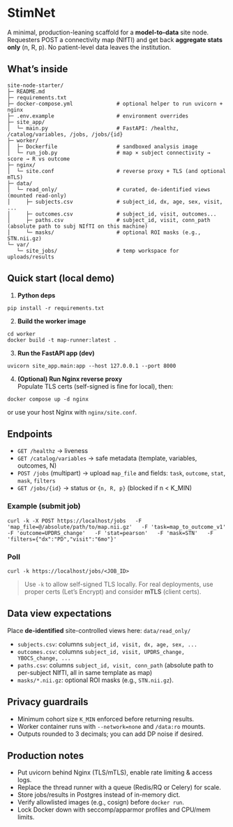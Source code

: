 # StimNet
A minimal, production-leaning scaffold for a **model-to-data** site node. Requesters POST a connectivity map (NIfTI) and get back **aggregate stats only** (n, R, p). No patient-level data leaves the institution.

## What’s inside
```
site-node-starter/
├─ README.md
├─ requirements.txt
├─ docker-compose.yml              # optional helper to run uvicorn + nginx
├─ .env.example                    # environment overrides
├─ site_app/
│  └─ main.py                      # FastAPI: /healthz, /catalog/variables, /jobs, /jobs/{id}
├─ worker/
│  ├─ Dockerfile                   # sandboxed analysis image
│  └─ run_job.py                   # map × subject connectivity → score → R vs outcome
├─ nginx/
│  └─ site.conf                    # reverse proxy + TLS (and optional mTLS)
├─ data/
│  └─ read_only/                   # curated, de-identified views (mounted read-only)
│     ├─ subjects.csv              # subject_id, dx, age, sex, visit, ...
│     ├─ outcomes.csv              # subject_id, visit, outcomes...
│     ├─ paths.csv                 # subject_id, visit, conn_path (absolute path to subj NIfTI on this machine)
│     └─ masks/                    # optional ROI masks (e.g., STN.nii.gz)
└─ var/
   └─ site_jobs/                   # temp workspace for uploads/results
```

## Quick start (local demo)
1) **Python deps**
```
pip install -r requirements.txt
```
2) **Build the worker image**
```
cd worker
docker build -t map-runner:latest .
```
3) **Run the FastAPI app (dev)**
```
uvicorn site_app.main:app --host 127.0.0.1 --port 8000
```
4) **(Optional) Run Nginx reverse proxy**  
Populate TLS certs (self-signed is fine for local), then:
```
docker compose up -d nginx
```
or use your host Nginx with `nginx/site.conf`.

## Endpoints
- `GET /healthz` → liveness
- `GET /catalog/variables` → safe metadata (template, variables, outcomes, N)
- `POST /jobs` (multipart) → upload `map_file` and fields: `task`, `outcome`, `stat`, `mask`, `filters`
- `GET /jobs/{id}` → status or `{n, R, p}` (blocked if n < K_MIN)

### Example (submit job)
```
curl -k -X POST https://localhost/jobs   -F 'map_file=@/absolute/path/to/map.nii.gz'   -F 'task=map_to_outcome_v1'   -F 'outcome=UPDRS_change'   -F 'stat=pearson'   -F 'mask=STN'   -F 'filters={"dx":"PD","visit":"6mo"}'
```

### Poll
```
curl -k https://localhost/jobs/<JOB_ID>
```

> Use `-k` to allow self-signed TLS locally. For real deployments, use proper certs (Let’s Encrypt) and consider **mTLS** (client certs).

## Data view expectations
Place **de-identified** site-controlled views here: `data/read_only/`
- `subjects.csv`: columns `subject_id, visit, dx, age, sex, ...`
- `outcomes.csv`: columns `subject_id, visit, UPDRS_change, YBOCS_change, ...`
- `paths.csv`: columns `subject_id, visit, conn_path` (absolute path to per-subject NIfTI, all in same template as map)
- `masks/*.nii.gz`: optional ROI masks (e.g., `STN.nii.gz`).

## Privacy guardrails
- Minimum cohort size `K_MIN` enforced before returning results.
- Worker container runs with `--network=none` and `/data:ro` mounts.
- Outputs rounded to 3 decimals; you can add DP noise if desired.

## Production notes
- Put uvicorn behind Nginx (TLS/mTLS), enable rate limiting & access logs.
- Replace the thread runner with a queue (Redis/RQ or Celery) for scale.
- Store jobs/results in Postgres instead of in-memory dict.
- Verify allowlisted images (e.g., cosign) before `docker run`.
- Lock Docker down with seccomp/apparmor profiles and CPU/mem limits.
